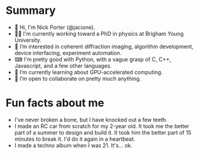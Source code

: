 # Summary
- 👋 Hi, I'm Nick Porter (@jacione). 
- 👨‍🎓 I'm currently working toward a PhD in physics at Brigham Young University. 
- 👀 I’m interested in coherent diffraction imaging, algorithm development, device interfacing, experiment automation.
- ⌨ I'm pretty good with Python, with a vague grasp of C, C++, Javascript, and a few other languages.
- 🌱 I’m currently learning about GPU-accelerated computing.
- 💞️ I’m open to collaborate on pretty much anything.

# Fun facts about me
- I've never broken a bone, but I have knocked out a few teeth.
- I made an RC car from scratch for my 2-year old. It took me the better part of a summer to design and build it. It took him the better part of 15 minutes to break it. I'd do it again in a heartbeat.
- I made a techno album when I was 21. It's... ok.

<!---
jacione/jacione is a ✨ special ✨ repository because its `README.md` (this file) appears on your GitHub profile.
You can click the Preview link to take a look at your changes.
--->
